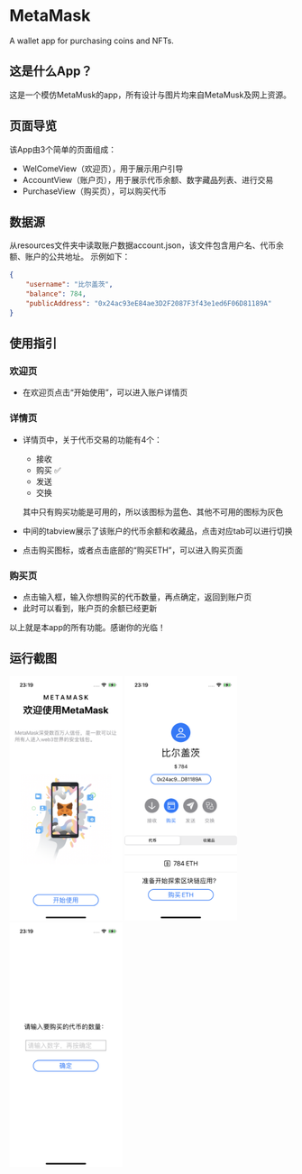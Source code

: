 # MetaMask
A wallet app for purchasing coins and NFTs.

## 这是什么App？
这是一个模仿MetaMusk的app，所有设计与图片均来自MetaMusk及网上资源。

## 页面导览
该App由3个简单的页面组成：
- WelComeView（欢迎页），用于展示用户引导
- AccountView（账户页），用于展示代币余额、数字藏品列表、进行交易
- PurchaseView（购买页），可以购买代币

## 数据源
从resources文件夹中读取账户数据account.json，该文件包含用户名、代币余额、账户的公共地址。
示例如下：
```json
{
    "username": "比尔盖茨", 
    "balance": 784,
    "publicAddress": "0x24ac93eE84ae3D2F2087F3f43e1ed6F06D81189A"
}
```

## 使用指引
### 欢迎页
- 在欢迎页点击“开始使用”，可以进入账户详情页
### 详情页
- 详情页中，关于代币交易的功能有4个：
  + 接收
  + 购买 ✅
  + 发送
  + 交换
  
  其中只有购买功能是可用的，所以该图标为蓝色、其他不可用的图标为灰色
  
- 中间的tabview展示了该账户的代币余额和收藏品，点击对应tab可以进行切换
- 点击购买图标，或者点击底部的“购买ETH”，可以进入购买页面
### 购买页
- 点击输入框，输入你想购买的代币数量，再点确定，返回到账户页
- 此时可以看到，账户页的余额已经更新


以上就是本app的所有功能。感谢你的光临！

## 运行截图
<img src="https://github.com/Charles2Alvin/MetaMask/blob/main/Shared/Resources/images/WelcomeScreen.PNG" alt="drawing" width="200"/>
<img src="https://github.com/Charles2Alvin/MetaMask/blob/main/Shared/Resources/images/AccountScreen.PNG" alt="drawing" width="200"/>
<img src="https://github.com/Charles2Alvin/MetaMask/blob/main/Shared/Resources/images/PurchaseScreen.PNG" alt="drawing" width="200"/>
